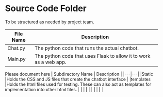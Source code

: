 # Source Code Folder
To be structured as needed by project team.

| File Name | Description |
|---|---|
|Chat.py |The python code that runs the actual chatbot. |
|Main.py |The python code that uses Flask to allow it to work as a web app. |

Please document here
| Subdirectory Name | Description |
|---|---|
|Static |Holds the CSS and JS files that create the chatbot interface |
|templates |Holds the html files used for testing. These can also act as templates for implementation into other html files. |
| | |
| | |
| | |
